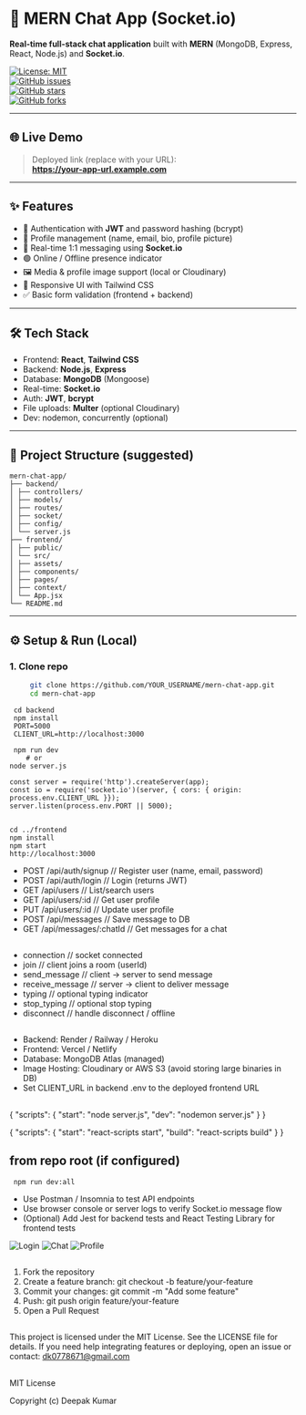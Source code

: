 # 💬 MERN Chat App (Socket.io)

**Real-time full-stack chat application** built with **MERN** (MongoDB, Express, React, Node.js) and **Socket.io**.

[![License: MIT](https://img.shields.io/badge/License-MIT-yellow.svg)](https://opensource.org/licenses/MIT)  
[![GitHub issues](https://img.shields.io/github/issues/Deepakkumar5570/Chat-App)](https://github.com/YOUR_USERNAME/Chat-App/issues)  
[![GitHub stars](https://img.shields.io/github/stars/Deepakkumar5570/Chat-App?style=social)](https://github.com/Deepakkumar5570/Chat-App/stargazers)  
[![GitHub forks](https://img.shields.io/github/forks/Deepakkumar5570/Chat-App?style=social)](https://github.com/Deepakkumar5570/Chat-App/network)

---

## 🌐 Live Demo

> Deployed link (replace with your URL):  
**https://your-app-url.example.com**

---

## ✨ Features

- 🔐 Authentication with **JWT** and password hashing (bcrypt)
- 👤 Profile management (name, email, bio, profile picture)
- 💬 Real-time 1:1 messaging using **Socket.io**
- 🟢 Online / Offline presence indicator
- 🖼️ Media & profile image support (local or Cloudinary)
- 📱 Responsive UI with Tailwind CSS
- ✅ Basic form validation (frontend + backend)

---

## 🛠 Tech Stack

- Frontend: **React**, **Tailwind CSS**
- Backend: **Node.js**, **Express**
- Database: **MongoDB** (Mongoose)
- Real-time: **Socket.io**
- Auth: **JWT**, **bcrypt**
- File uploads: **Multer** (optional Cloudinary)
- Dev: nodemon, concurrently (optional)

---

## 📂 Project Structure (suggested)
```
mern-chat-app/
├── backend/
│ ├── controllers/
│ ├── models/
│ ├── routes/
│ ├── socket/
│ ├── config/
│ └── server.js
├── frontend/
│ ├── public/
│ └── src/
│ ├── assets/
│ ├── components/
│ ├── pages/
│ ├── context/
│ └── App.jsx
└── README.md

```
---

## ⚙️ Setup & Run (Local)

### 1. Clone repo
```bash
     git clone https://github.com/YOUR_USERNAME/mern-chat-app.git
     cd mern-chat-app
```
     cd backend
     npm install 
     PORT=5000
     CLIENT_URL=http://localhost:3000
```
 npm run dev
    # or
node server.js
```

    const server = require('http').createServer(app);
    const io = require('socket.io')(server, { cors: { origin: process.env.CLIENT_URL }});
    server.listen(process.env.PORT || 5000);
```
 
cd ../frontend
npm install
npm start
http://localhost:3000

```
- POST   /api/auth/signup       // Register user (name, email, password)
- POST   /api/auth/login        // Login (returns JWT)
- GET    /api/users             // List/search users
- GET    /api/users/:id         // Get user profile
- PUT    /api/users/:id         // Update user profile
- POST   /api/messages          // Save message to DB
- GET    /api/messages/:chatId  // Get messages for a chat

##
- connection        // socket connected
- join              // client joins a room (userId)
- send_message      // client -> server to send message
- receive_message   // server -> client to deliver message
- typing            // optional typing indicator
- stop_typing       // optional stop typing
- disconnect        // handle disconnect / offline
##
- Backend: Render / Railway / Heroku
- Frontend: Vercel / Netlify
- Database: MongoDB Atlas (managed)
- Image Hosting: Cloudinary or AWS S3 (avoid storing large binaries in DB)
- Set CLIENT_URL in backend .env to the deployed frontend URL
##
{
  "scripts": {
    "start": "node server.js",
    "dev": "nodemon server.js"
  }
}

{
  "scripts": {
    "start": "react-scripts start",
    "build": "react-scripts build"
  }
}

## from repo root (if configured)
     npm run dev:all

- Use Postman / Insomnia to test API endpoints
- Use browser console or server logs to verify Socket.io message flow
- (Optional) Add Jest for backend tests and React Testing Library for frontend tests

![Login](frontend/public/screenshots/login.png)
![Chat](frontend/public/screenshots/chat.png)
![Profile](frontend/public/screenshots/profile.png)
##
1. Fork the repository
2. Create a feature branch: git checkout -b feature/your-feature
3. Commit your changes: git commit -m "Add some feature"
4. Push: git push origin feature/your-feature
5. Open a Pull Request
##
This project is licensed under the MIT License. See the LICENSE file for details.
If you need help integrating features or deploying, open an issue or contact: dk0778671@gmail.com

##
MIT License

Copyright (c) Deepak Kumar



